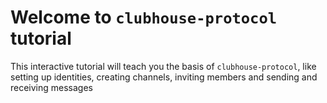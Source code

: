 # Welcome to `clubhouse-protocol` tutorial

This interactive tutorial will teach you the basis of `clubhouse-protocol`, like setting up identities, creating channels, inviting members and sending and receiving messages